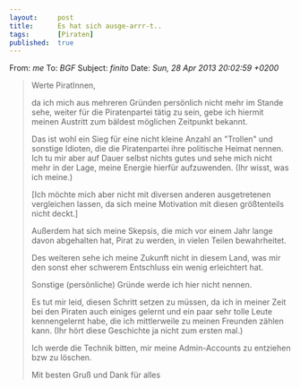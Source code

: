 ```yaml
---
layout: 	post
title: 		Es hat sich ausge-arrr-t..
tags: 		[Piraten]
published: 	true
---
```


From: *me*
To: *BGF*
Subject: *finito*
Date: *Sun, 28 Apr 2013 20:02:59 +0200*

> Werte PiratInnen,
>
> da ich mich aus mehreren Gründen persönlich nicht mehr im Stande sehe, weiter für die Piratenpartei tätig zu sein, gebe ich hiermit meinen Austritt zum bäldest möglichen Zeitpunkt bekannt. 
>
> Das ist wohl ein Sieg für eine nicht kleine Anzahl an "Trollen" und sonstige Idioten, die die Piratenpartei ihre politische Heimat nennen. Ich tu mir aber auf Dauer selbst nichts gutes und sehe mich nicht mehr in der Lage, meine Energie hierfür aufzuwenden. (Ihr wisst, was ich meine.)
>
> [Ich möchte mich aber nicht mit diversen anderen ausgetretenen vergleichen lassen, da sich meine Motivation mit diesen größtenteils nicht deckt.]
>
> Außerdem hat sich meine Skepsis, die mich vor einem Jahr lange davon abgehalten hat, Pirat zu werden, in vielen Teilen bewahrheitet.
>
> Des weiteren sehe ich meine Zukunft nicht in diesem Land, was mir den sonst eher schwerem Entschluss ein wenig erleichtert hat.
>
> Sonstige (persönliche) Gründe werde ich hier nicht nennen.
> 
> Es tut mir leid, diesen Schritt setzen zu müssen, da ich in meiner Zeit bei den Piraten auch einiges gelernt und ein paar sehr tolle Leute kennengelernt habe, die ich mittlerweile zu meinen Freunden zählen kann. (Ihr hört diese Geschichte ja nicht zum ersten mal.)
> 
> Ich werde die Technik bitten, mir meine Admin-Accounts zu entziehen bzw zu löschen.
> 
> Mit besten Gruß und Dank für alles

